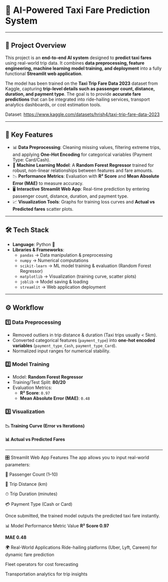 # 🚖 AI-Powered Taxi Fare Prediction System

---

## 📌 Project Overview

This project is an **end-to-end AI system** designed to **predict taxi fares** using real-world trip data. It combines **data preprocessing, feature engineering, machine learning model training, and deployment** into a fully functional **Streamlit web application**.

The model has been trained on the **Taxi Trip Fare Data 2023** dataset from Kaggle, capturing **trip-level details such as passenger count, distance, duration, and payment type**. The goal is to provide **accurate fare predictions** that can be integrated into ride-hailing services, transport analytics dashboards, or cost estimation tools.

Dataset: https://www.kaggle.com/datasets/hrish4/taxi-trip-fare-data-2023

---

## 🔑 Key Features

- 📊 **Data Preprocessing**: Cleaning missing values, filtering extreme trips, and applying **One-Hot Encoding** for categorical variables (Payment Type: Card/Cash).
- 🤖 **Machine Learning Model**: A **Random Forest Regressor** trained for robust, non-linear relationships between features and fare amounts.
- 📉 **Performance Metrics**: Evaluation with **R² Score** and **Mean Absolute Error (MAE)** to measure accuracy.
- 🖥 **Interactive Streamlit Web App**: Real-time prediction by entering passenger count, distance, duration, and payment type.
- 📈 **Visualization Tools**: Graphs for training loss curves and **Actual vs Predicted fares** scatter plots.

---

## 🛠️ Tech Stack

- **Language**: Python 🐍
- **Libraries & Frameworks**:
  - `pandas` → Data manipulation & preprocessing
  - `numpy` → Numerical computations
  - `scikit-learn` → ML model training & evaluation (Random Forest Regressor)
  - `matplotlib` → Visualization (training curve, scatter plots)
  - `joblib` → Model saving & loading
  - `streamlit` → Web application deployment

---

## ⚙️ Workflow

### 1️⃣ Data Preprocessing

- Removed outliers in trip distance & duration (Taxi trips usually < 5km).
- Converted categorical features (`payment_type`) into **one-hot encoded variables** (`payment_type_Cash`, `payment_type_Card`).
- Normalized input ranges for numerical stability.

### 2️⃣ Model Training

- Model: **Random Forest Regressor**
- Training/Test Split: **80/20**
- Evaluation Metrics:
  - **R² Score**: `0.97`
  - **Mean Absolute Error (MAE)**: `0.48`

### 3️⃣ Visualization

#### 📉 Training Curve (Error vs Iterations)


#### 📊 Actual vs Predicted Fares


---

🎛️ Streamlit Web App Features
The app allows you to input real-world parameters:

🧑 Passenger Count (1–10)

📏 Trip Distance (km)

⏱ Trip Duration (minutes)

💳 Payment Type (Cash or Card)

Once submitted, the trained model outputs the predicted taxi fare instantly.

📊 Model Performance
Metric	Value
**R² Score	0.97**

**MAE	0.48**


🌍 Real-World Applications
Ride-hailing platforms (Uber, Lyft, Careem) for dynamic fare prediction

Fleet operators for cost forecasting

Transportation analytics for trip insights



